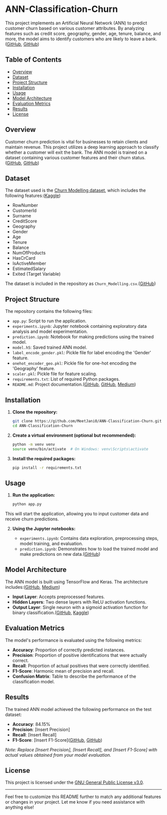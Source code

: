 # ANN-Classification-Churn
This project implements an Artificial Neural Network (ANN) to predict customer churn based on various customer attributes. By analyzing features such as credit score, geography, gender, age, tenure, balance, and more, the model aims to identify customers who are likely to leave a bank.([GitHub][1], [GitHub][2])

## Table of Contents

* [Overview](#overview)
* [Dataset](#dataset)
* [Project Structure](#project-structure)
* [Installation](#installation)
* [Usage](#usage)
* [Model Architecture](#model-architecture)
* [Evaluation Metrics](#evaluation-metrics)
* [Results](#results)
* [License](#license)

## Overview

Customer churn prediction is vital for businesses to retain clients and maintain revenue. This project utilizes a deep learning approach to classify whether a customer will exit the bank. The ANN model is trained on a dataset containing various customer features and their churn status.([GitHub][1], [GitHub][3])

## Dataset

The dataset used is the [Churn Modelling dataset](https://www.kaggle.com/datasets/shrutimechlearn/churn-modelling), which includes the following features:([Kaggle][4])

* RowNumber
* CustomerId
* Surname
* CreditScore
* Geography
* Gender
* Age
* Tenure
* Balance
* NumOfProducts
* HasCrCard
* IsActiveMember
* EstimatedSalary
* Exited (Target Variable)

The dataset is included in the repository as `Churn_Modelling.csv`.([GitHub][2])

## Project Structure

The repository contains the following files:

* `app.py`: Script to run the application.
* `experiments.ipynb`: Jupyter notebook containing exploratory data analysis and model experimentation.
* `prediction.ipynb`: Notebook for making predictions using the trained model.
* `model.h5`: Saved trained ANN model.
* `label_encode_gender.pkl`: Pickle file for label encoding the 'Gender' feature.
* `onehot_encoder_geo.pkl`: Pickle file for one-hot encoding the 'Geography' feature.
* `scaler.pkl`: Pickle file for feature scaling.
* `requirements.txt`: List of required Python packages.
* `README.md`: Project documentation.([GitHub][5], [GitHub][6], [Medium][7])

## Installation

1. **Clone the repository:**

   ```bash
   git clone https://github.com/MeetJani0/ANN-Classification-Churn.git
   cd ANN-Classification-Churn
   ```



2. **Create a virtual environment (optional but recommended):**

   ```bash
   python -m venv venv
   source venv/bin/activate  # On Windows: venv\Scripts\activate
   ```



3. **Install the required packages:**

   ```bash
   pip install -r requirements.txt
   ```



## Usage

1. **Run the application:**

   ```bash
   python app.py
   ```



This will start the application, allowing you to input customer data and receive churn predictions.

2. **Using the Jupyter notebooks:**

   * `experiments.ipynb`: Contains data exploration, preprocessing steps, model training, and evaluation.
   * `prediction.ipynb`: Demonstrates how to load the trained model and make predictions on new data.([GitHub][6])

## Model Architecture

The ANN model is built using TensorFlow and Keras. The architecture includes:([GitHub][1], [Medium][7])

* **Input Layer**: Accepts preprocessed features.
* **Hidden Layers**: Two dense layers with ReLU activation functions.
* **Output Layer**: Single neuron with a sigmoid activation function for binary classification.([GitHub][2], [Kaggle][4])

## Evaluation Metrics

The model's performance is evaluated using the following metrics:

* **Accuracy**: Proportion of correctly predicted instances.
* **Precision**: Proportion of positive identifications that were actually correct.
* **Recall**: Proportion of actual positives that were correctly identified.
* **F1-Score**: Harmonic mean of precision and recall.
* **Confusion Matrix**: Table to describe the performance of the classification model.

## Results

The trained ANN model achieved the following performance on the test dataset:

* **Accuracy**: 84.15%
* **Precision**: \[Insert Precision]
* **Recall**: \[Insert Recall]
* **F1-Score**: \[Insert F1-Score]\([GitHub][6], [GitHub][5])

*Note: Replace \[Insert Precision], \[Insert Recall], and \[Insert F1-Score] with actual values obtained from your model evaluation.*

## License

This project is licensed under the [GNU General Public License v3.0](https://www.gnu.org/licenses/gpl-3.0.en.html).

---

Feel free to customize this README further to match any additional features or changes in your project. Let me know if you need assistance with anything else!

[1]: https://github.com/sanskaryo/Churn-Prediction-Using_ANN?utm_source=chatgpt.com "Banking customer churn prediction using ann - GitHub"
[2]: https://github.com/Jayita11/ANN-Classification-Customer-Churn-Prediction?utm_source=chatgpt.com "Jayita11/ANN-Classification-Customer-Churn-Prediction - GitHub"
[3]: https://github.com/Gulshank0719/Churn--Deep-Learning-ANN?utm_source=chatgpt.com "Gulshank0719/Churn--Deep-Learning-ANN - GitHub"
[4]: https://www.kaggle.com/datasets/shrutimechlearn/churn-modelling?utm_source=chatgpt.com "Churn Modelling - Kaggle"
[5]: https://github.com/topics/customer-churn-prediction?utm_source=chatgpt.com "customer-churn-prediction · GitHub Topics"
[6]: https://github.com/vinit714/ANN-Classification-model-to-predict-the-Customer-Churn?utm_source=chatgpt.com "vinit714/ANN-Classification-model-to-predict-the-Customer-Churn"
[7]: https://parisrohan.medium.com/bank-customer-churn-prediction-using-ann-6499bf805b6?utm_source=chatgpt.com "Bank customer churn prediction using ANN | by Rohan Paris - Medium"
